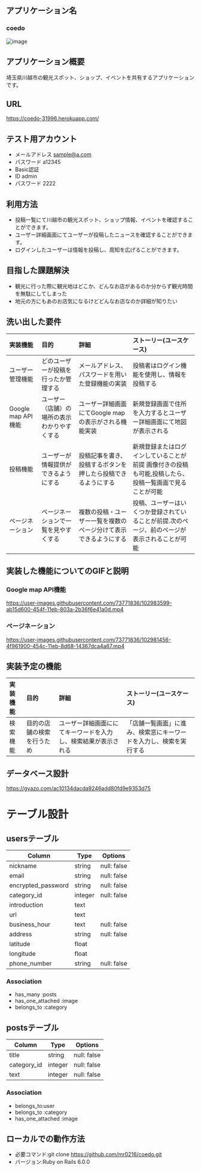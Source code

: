 ## アプリケーション名
### coedo
![image](https://user-images.githubusercontent.com/73771836/102970014-1654ad80-453a-11eb-9a0a-fe76bdcbc488.png)


## アプリケーション概要
埼玉県川越市の観光スポット、ショップ、イベントを共有するアプリケーションです。

## URL
https://coedo-31996.herokuapp.com/

## テスト用アカウント
+ メールアドレス sample@a.com
+ パスワード a12345
+ Basic認証
+ ID admin
+ パスワード 2222

## 利用方法
+ 投稿一覧にて川越市の観光スポット、ショップ情報、イベントを確認することができます。
+ ユーザー詳細画面にてユーザーが投稿したニュースを確認することができます。
+ ログインしたユーザーは情報を投稿し、周知を広げることができます。

## 目指した課題解決

+ 観光に行った際に観光地はどこか、どんなお店があるのか分からず観光時間を無駄にしてしまった
+ 地元の方にもあのお店気になるけどどんなお店なのか詳細が知りたい

## 洗い出した要件
| 実装機能 | 目的 | 詳細 | ストーリー(ユースケース) |
|:-------|:-|:-|:-|
| ユーザー管理機能     | どのユーザーが投稿を行ったか管理する | メールアドレス、パスワードを用いた登録機能の実装  |投稿者はログイン機能を使用し、情報を投稿する|
|Google map API機能| ユーザー（店舗）の場所の表示わかりやすくする  |  ユーザー詳細画面にてGoogle mapの表示がされる機能実装 | 新規登録画面で住所を入力するとユーザー詳細画面にて地図が表示される| 
| 投稿機能| ユーザーが情報提供ができるようにする  | 投稿記事を書き、投稿するボタンを押したら投稿できるようにする  |新規登録またはログインしていることが前提 画像付きの投稿も可能,投稿したら、投稿一覧画面で見ることが可能| 
| ページネーション      | ページネーションで一覧を見やすくする  | 複数の投稿・ユーザー一覧を複数のページ分けて表示できるようにする  | 投稿、ユーザーはいくつか登録されていることが前提.次のページ、前のページが表示されることが可能|


## 実装した機能についてのGIFと説明
### Google map API機能
https://user-images.githubusercontent.com/73771836/102983599-ab15d600-454f-11eb-803a-2b36f6e41a0d.mp4

### ページネーション 
https://user-images.githubusercontent.com/73771836/102981456-4f961900-454c-11eb-8d68-14367dca4a67.mp4


## 実装予定の機能
| 実装機能 | 目的 | 詳細 | ストーリー(ユースケース) |
|:-------|:-|:-|:-|
|検索機能|目的の店舗の検索を行うため|ユーザー詳細画面ににてキーワードを入力し、検索結果が表示される|「店舗一覧画面」に進み、検索窓にキーワードを入力し、検索を実行する|

## データベース設計
https://gyazo.com/ac10134dacda9246add80fd9e9353d75

# テーブル設計

## usersテーブル

|Column|Type|Options|
|------|----|-------|
| nickname           | string | null: false |
| email              | string | null: false |
| encrypted_password | string | null: false |
| category_id        | integer| null: false |
| introduction       | text   |
| url                | text   | 
| business_hour      | text   | null: false |
| address            | string | null: false |
| latitude           | float  |
| longitude          | float  | 
| phone_number       | string | null: false |

### Association

- has_many :posts
- has_one_attached :image
- belongs_to :category


## postsテーブル

|Column |Type |Options|
|------ |---- |-------|
| title       | string  | null: false |
| category_id | integer | null: false |
| text        | integer | null: false |

### Association

- belongs_to:user
- belongs_to :category
- has_one_attached :image

## ローカルでの動作方法
+ 必要コマンド:git clone https://github.com/mr0216/coedo.git
+ バージョン:Ruby on Rails 6.0.0
